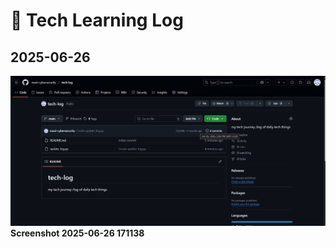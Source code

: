 # 📘 Tech Learning Log

## 2025-06-26
![Screenshot 2025-06-26 171138](screenshots/Screenshot%202025-06-26%20171138.png)
**Screenshot 2025-06-26 171138**

